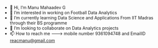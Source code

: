 - 👋 Hi, I’m Manu Mahaadev G
- 👀 I’m interested in working on Football Data Analytics
- 🌱 I’m currently learning Data Science and Applications From IIT Madras through their BS programme
- 💞️ I’m looking to collaborate on Data Analytics projects
- 📫 How to reach me ---> mobile number 9361094748 and EmailID reacmanu@gmail.com

<!---
reacmanu/reacmanu is a ✨ special ✨ repository because its `README.md` (this file) appears on your GitHub profile.
You can click the Preview link to take a look at your changes.
--->
